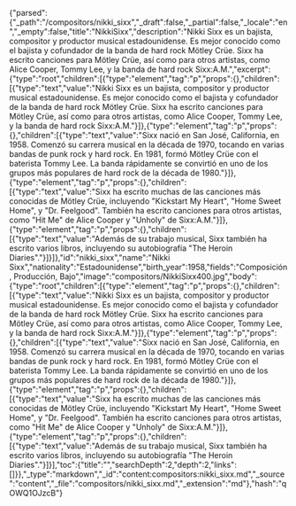 {"parsed":{"_path":"/compositors/nikki_sixx","_draft":false,"_partial":false,"_locale":"en","_empty":false,"title":"NikkiSixx","description":"Nikki Sixx es un bajista, compositor y productor musical estadounidense. Es mejor conocido como el bajista y cofundador de la banda de hard rock Mötley Crüe. Sixx ha escrito canciones para Mötley Crüe, así como para otros artistas, como Alice Cooper, Tommy Lee, y la banda de hard rock Sixx:A.M.","excerpt":{"type":"root","children":[{"type":"element","tag":"p","props":{},"children":[{"type":"text","value":"Nikki Sixx es un bajista, compositor y productor musical estadounidense. Es mejor conocido como el bajista y cofundador de la banda de hard rock Mötley Crüe. Sixx ha escrito canciones para Mötley Crüe, así como para otros artistas, como Alice Cooper, Tommy Lee, y la banda de hard rock Sixx:A.M."}]},{"type":"element","tag":"p","props":{},"children":[{"type":"text","value":"Sixx nació en San José, California, en 1958. Comenzó su carrera musical en la década de 1970, tocando en varias bandas de punk rock y hard rock. En 1981, formó Mötley Crüe con el baterista Tommy Lee. La banda rápidamente se convirtió en uno de los grupos más populares de hard rock de la década de 1980."}]},{"type":"element","tag":"p","props":{},"children":[{"type":"text","value":"Sixx ha escrito muchas de las canciones más conocidas de Mötley Crüe, incluyendo \"Kickstart My Heart\", \"Home Sweet Home\", y \"Dr. Feelgood\". También ha escrito canciones para otros artistas, como \"Hit Me\" de Alice Cooper y \"Unholy\" de Sixx:A.M."}]},{"type":"element","tag":"p","props":{},"children":[{"type":"text","value":"Además de su trabajo musical, Sixx también ha escrito varios libros, incluyendo su autobiografía \"The Heroin Diaries\"."}]}]},"id":"nikki_sixx","name":"Nikki Sixx","nationality":"Estadounidense","birth_year":1958,"fields":"Composición, Producción, Bajo","image":"compositors/NikkiSixx400.jpg","body":{"type":"root","children":[{"type":"element","tag":"p","props":{},"children":[{"type":"text","value":"Nikki Sixx es un bajista, compositor y productor musical estadounidense. Es mejor conocido como el bajista y cofundador de la banda de hard rock Mötley Crüe. Sixx ha escrito canciones para Mötley Crüe, así como para otros artistas, como Alice Cooper, Tommy Lee, y la banda de hard rock Sixx:A.M."}]},{"type":"element","tag":"p","props":{},"children":[{"type":"text","value":"Sixx nació en San José, California, en 1958. Comenzó su carrera musical en la década de 1970, tocando en varias bandas de punk rock y hard rock. En 1981, formó Mötley Crüe con el baterista Tommy Lee. La banda rápidamente se convirtió en uno de los grupos más populares de hard rock de la década de 1980."}]},{"type":"element","tag":"p","props":{},"children":[{"type":"text","value":"Sixx ha escrito muchas de las canciones más conocidas de Mötley Crüe, incluyendo \"Kickstart My Heart\", \"Home Sweet Home\", y \"Dr. Feelgood\". También ha escrito canciones para otros artistas, como \"Hit Me\" de Alice Cooper y \"Unholy\" de Sixx:A.M."}]},{"type":"element","tag":"p","props":{},"children":[{"type":"text","value":"Además de su trabajo musical, Sixx también ha escrito varios libros, incluyendo su autobiografía \"The Heroin Diaries\"."}]}],"toc":{"title":"","searchDepth":2,"depth":2,"links":[]}},"_type":"markdown","_id":"content:compositors:nikki_sixx.md","_source":"content","_file":"compositors/nikki_sixx.md","_extension":"md"},"hash":"qOWQ1OJzcB"}